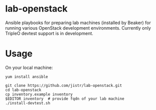 lab-openstack
=============

Ansible playbooks for preparing lab machines (installed by Beaker) for
running various OpenStack development environments. Currently only
TripleO devtest support is in development.

Usage
=====

On your local machine:

    yum install ansible

    git clone https://github.com/jistr/lab-openstack.git
    cd lab-openstack
    cp inventory.example inventory
    $EDITOR inventory  # provide fqdn of your lab machine
    ./install-devtest.sh
